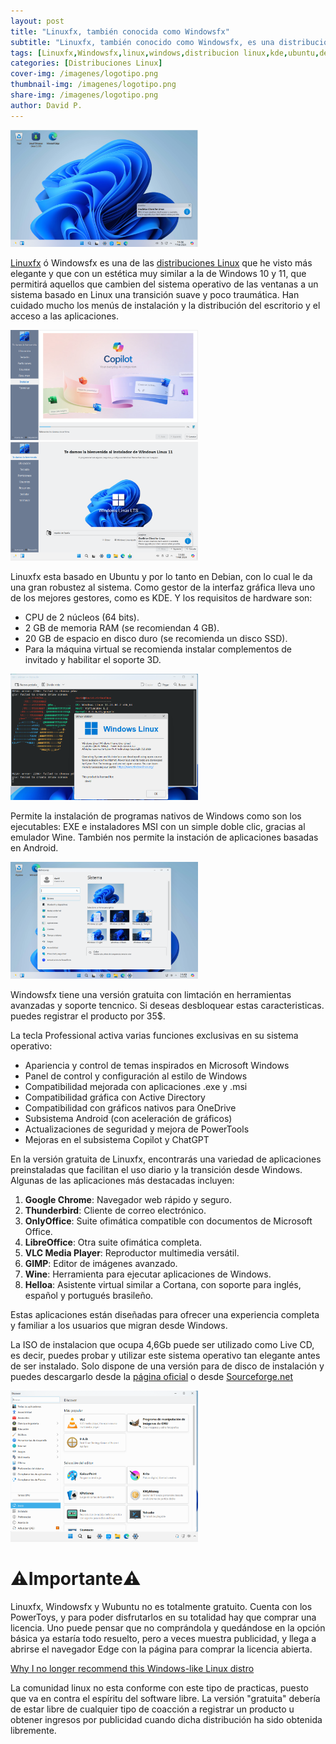 ```yaml
---
layout: post
title: "Linuxfx, también conocida como Windowsfx"
subtitle: "Linuxfx, también conocido como Windowsfx, es una distribución de Linux diseñada para ofrecer una experiencia similar a la de Microsoft Windows, está orientado tanto a usuarios finales que buscan una transición suave desde Windows, como a empresas que buscan una alternativa más segura y rentable."
tags: [Linuxfx,Windowsfx,linux,windows,distribucion linux,kde,ubuntu,debian,windows 11,wine,exe,msi,64bits,android,GIMP,LibreOffice]
categories: [Distribuciones Linux]
cover-img: /imagenes/logotipo.png
thumbnail-img: /imagenes/logotipo.png
share-img: /imagenes/logotipo.png
author: David P.
---
```


<img src="/imagenes/live-cd.png" alt="Menu de instalción" style="width:300px;"/>

[Linuxfx](https://linuxfx.org/) ó Windowsfx es una de las [distribuciones Linux](/paginas/distribuciones-linux.html) que he visto más elegante y que con un estética muy similar a la de Windows 10 y 11, que permitirá aquellos que cambien del sistema operativo de las ventanas a un sistema basado en Linux una transición suave y poco traumática. Han cuidado mucho los menús de instalación y la distribución del escritorio y el acceso a las aplicaciones.

<img src="/imagenes/instalar.png" alt="Menu de instalción" style="width:300px;"/>

<img src="/imagenes/instalacion.png" alt="Realizando la instalación" style="width:300px;"/>

Linuxfx esta basado en Ubuntu y por lo tanto en Debian, con lo cual le da una gran robustez al sistema. Como gestor de la interfaz gráfica lleva uno de los mejores gestores, como es KDE. Y los requisitos de hardware son:

- CPU de 2 núcleos (64 bits).
- 2 GB de memoria RAM (se recomiendan 4 GB).
- 20 GB de espacio en disco duro (se recomienda un disco SSD).
- Para la máquina virtual se recomienda instalar complementos de invitado y habilitar el soporte 3D.

<img src="/imagenes/version.png" alt="Versión y sistema de archivos" style="width:300px;"/>

Permite la instalación de programas nativos de Windows como son los ejecutables: EXE e instaladores MSI con un simple doble clic, gracias al emulador Wine. También nos permite la instación de aplicaciones basadas en Android.

<img src="/imagenes/configurar.png" alt="Menu de configuración" style="width:300px;"/>

Windowsfx tiene una versión gratuita con limtación en herramientas avanzadas y soporte tencnico. Si deseas desbloquear estas caracteristicas. puedes registrar el producto por 35$.

La tecla Professional activa varias funciones exclusivas en su sistema operativo:

- Apariencia y control de temas inspirados en Microsoft Windows
- Panel de control y configuración al estilo de Windows
- Compatibilidad mejorada con aplicaciones .exe y .msi
- Compatibilidad gráfica con Active Directory
- Compatibilidad con gráficos nativos para OneDrive
- Subsistema Android (con aceleración de gráficos)
- Actualizaciones de seguridad y mejora de PowerTools
- Mejoras en el subsistema Copilot y ChatGPT

En la versión gratuita de Linuxfx, encontrarás una variedad de aplicaciones preinstaladas que facilitan el uso diario y la transición desde Windows. Algunas de las aplicaciones más destacadas incluyen:

1. **Google Chrome**: Navegador web rápido y seguro.
2. **Thunderbird**: Cliente de correo electrónico.
3. **OnlyOffice**: Suite ofimática compatible con documentos de Microsoft Office.
4. **LibreOffice**: Otra suite ofimática completa.
5. **VLC Media Player**: Reproductor multimedia versátil.
6. **GIMP**: Editor de imágenes avanzado.
7. **Wine**: Herramienta para ejecutar aplicaciones de Windows.
8. **Helloa**: Asistente virtual similar a Cortana, con soporte para inglés, español y portugués brasileño.

Estas aplicaciones están diseñadas para ofrecer una experiencia completa y familiar a los usuarios que migran desde Windows.

La ISO  de instalacion que ocupa 4,6Gb puede ser utilizado como Live CD, es decir, puedes probar y utilizar este sistema operativo tan elegante  antes de ser instalado. Solo dispone de una versión para de disco de instalación y puedes descargarlo desde la [página oficial](https://linuxfx.org/download/) o desde [Sourceforge.net](https://sourceforge.net/projects/linuxfxdevil/files/)



<img src="/imagenes/instalacion-programas.png" alt="Centro de control instalación aplicaicones" style="width:300px;"/>

# ⚠️Importante⚠️

Linuxfx, Windowsfx y  Wubuntu no es totalmente gratuito. Cuenta con los PowerToys, y para poder disfrutarlos en su totalidad hay que comprar una licencia. Uno puede pensar que no comprándola y quedándose en la opción básica ya estaría todo resuelto, pero a veces muestra publicidad, y llega a abrirse el navegador Edge con la página para comprar la licencia abierta.

[Why I no longer recommend this Windows-like Linux distro](https://www.zdnet.com/article/why-i-no-longer-recommend-this-windows-like-linux-distro/)

La comunidad linux no esta conforme con este tipo de practicas, puesto que va en contra el espíritu del software libre. La versión "gratuita" debería de estar libre de cualquier tipo de coacción a registrar un producto u obtener ingresos por publicidad cuando dicha distribución ha sido obtenida libremente.
